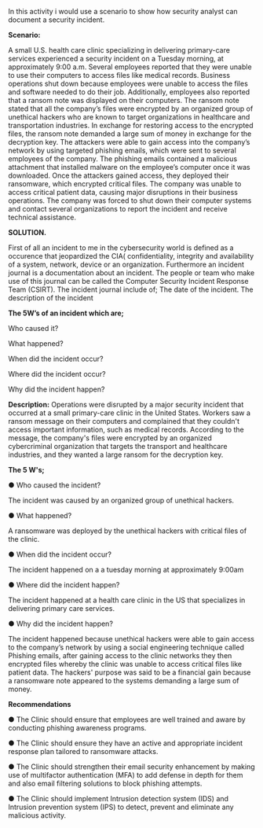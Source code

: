 In this activity i would use a scenario to show how security analyst can document a security incident.

**Scenario:** 

A small U.S. health care clinic specializing in delivering primary-care services experienced a security incident on a Tuesday morning, at approximately 9:00 a.m. Several employees reported that they were unable to use their computers to access files like medical records. Business operations shut down because employees were unable to access the files and software needed to do their job. Additionally, employees also reported that a ransom note was displayed on their computers. The ransom note stated that all the company’s files were encrypted by an organized group of unethical hackers who are known to target organizations in healthcare and transportation industries. In exchange for restoring access to the encrypted files, the ransom note demanded a large sum of money in exchange for the decryption key.
The attackers were able to gain access into the company’s network by using targeted phishing emails, which were sent to several employees of the company. The phishing emails contained a malicious attachment that installed malware on the employee’s computer once it was downloaded.
Once the attackers gained access, they deployed their ransomware, which encrypted critical files. The company was unable to access critical patient data, causing major disruptions in their business operations. The company was forced to shut down their computer systems and contact several organizations to report the incident and receive technical assistance.

**SOLUTION.**

First of all an incident to me in the cybersecurity world is defined as a occurence that jeopardized the CIA( confidentiality, integrity and availability of a system, network, device or an organization. Furthermore an incident journal is a documentation about an incident. The people or team who make use of this journal can be called the Computer Security Incident Response Team (CSIRT). The incident journal include of;
The date of the incident.
The description of the incident

**The 5W’s of an incident which are;**

Who caused it?

What happened?

When did the incident occur?

Where did the incident occur?

Why did the incident happen?


**Description:** 
Operations were disrupted by a major security incident that occurred at a small primary-care clinic in the United States. Workers saw a ransom message on their computers and complained that they couldn't access important information, such as medical records. According to the message, the company's files were encrypted by an organized cybercriminal organization that targets the transport and healthcare industries, and they wanted a large ransom for the decryption key.

**The 5 W's;**

● Who caused the incident?

The incident was caused by an organized group of unethical hackers.

● What happened?

A ransomware was deployed by the unethical hackers with critical files of the clinic.

● When did the incident occur?

The incident happened on a a tuesday morning at approximately 9:00am

● Where did the incident happen?

The incident happened at a health care clinic in the US that specializes in delivering primary care services.

● Why did the incident happen?

The incident happened because unethical hackers were able to gain access to the company’s network by using a social engineering technique called Phishing emails, after gaining access to the clinic networks they then encrypted files whereby the clinic was unable to access critical files like patient data. The hackers' purpose was said to be a financial gain because a ransomware note appeared to the systems demanding a large sum of money.

**Recommendations**

● The Clinic should ensure that employees are well trained and aware by conducting phishing awareness programs.

● The Clinic should ensure they have an active and appropriate incident response plan tailored to ransomware attacks.

● The Clinic should strengthen their email security enhancement by making use of multifactor authentication (MFA) to add defense in depth for them and also email filtering solutions to block phishing attempts.

● The Clinic should implement Intrusion detection system (IDS) and Intrusion prevention system (IPS) to detect, prevent and eliminate any malicious activity.
